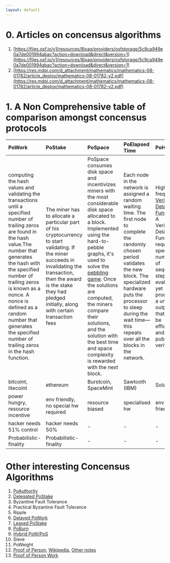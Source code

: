```yaml
---
layout: default
---
```


# 0. Articles on concensus algorithms

1. [https://files.osf.io/v1/resources/8jxaq/providers/osfstorage/5c9ca949e0a7de001994abac?action=download&direct&version=1](https://files.osf.io/v1/resources/8jxaq/providers/osfstorage/5c9ca949e0a7de001994abac?action=download&direct&version=1)
2. [https://res.mdpi.com/d_attachment/mathematics/mathematics-08-01782/article_deploy/mathematics-08-01782-v2.pdf](https://res.mdpi.com/d_attachment/mathematics/mathematics-08-01782/article_deploy/mathematics-08-01782-v2.pdf)




# 1. A Non Comprehensive table of comparison amongst concensus protocols


| PoWork          | PoStake | PoSpace | PoElapsed Time   | PoHistory  |
|:------------------|:------|:------------|:-------------|:-----------|
|computing the hash values and validating the transactions until a specified number of trailing zeros are found in the hash value.The number that generates the hash with the specified number of trailing zeros is known as a nonce. A nonce is defined as a random number that generates the specified number of trailing zeros in the hash function. | The miner has to allocate a particular part of his cryptocurrency to start validating. If the miner succeeds in invalidating the transaction, then the award is the stake they had pledged initially, along with certain transaction fees   | PoSpace consumes disk space and incentivizes miners with the most considerable disk space allocated to a block. Implemented using the hard-to-pebble graphs, it's used to solve the [pebbling game](https://math.mit.edu/research/highschool/primes/materials/2016/conf/10-2%20Bhupatiraju-Kuszmaul-Vale.pdf). Once the solutions are computed, the miners compare their solutions, and the solution with the best time and space complexity is rewarded with the next block.         | Each node in the network is assigned a random waiting time. The first node to complete the randomly chosen period validates the new block. The specialized hardware puts the processor to sleep during the wait time—this repeats over all the blocks in the network. | High frequency [Verifiable Delay Function](https://www.youtube.com/watch?v=_-feyaZZjEw&t=11s). A Verifiable Delay Function requires a specific number of sequential steps to evaluate, yet produces a unique output that can be efficiently and publicly verified. |
| bitcoint, litecoint            | ethereum       | Burstcoin, SpaceMint  | Sawtooth (IBM)  | Solana |
| power hungry, resource incentive            | env friendly, no special hw required       | resource biased  | specialised hw  | env friendly |
| hacker needs 51% control            | hacker needs 50%       | -  | -  | - |
| Probabilistic-finality            | Probabilistic-finality       | -  | -  | - |



# Other interesting Concensus Algorithms

1. [PoAuthority](https://academy.binance.com/en/articles/proof-of-authority-explained)
2. [Delegated PoStake](https://academy.binance.com/en/articles/delegated-proof-of-stake-explained)
3. Byzantine Fault Tolerance
4. Practical Byzantine Fault Tolerance
5. Ripple
6. [Delayed PoWork](https://academy.binance.com/en/articles/delayed-proof-of-work-explained)
7. [Leased PoStake](https://academy.binance.com/en/articles/leased-proof-of-stake-consensus-explained)
8. [PoBurn](https://academy.binance.com/en/articles/proof-of-burn-explained)
9. [Hybrid PoW/PoS](https://academy.binance.com/en/articles/hybrid-pow-pos-consensus-explained)
10. Sieve
11. PoWeight
12. [Proof of Person](https://docs.idena.io/docs/wp/technology#proof-of-personhood), [Wikipedia](https://en.wikipedia.org/wiki/Proof_of_personhood), [Other notes](https://gist.github.com/resilience-me/f690d50eecb6ca7b5fdf1e4c49cca0e1)
13. [Proof of Person Work](https://eprint.iacr.org/2016/145.pdf)